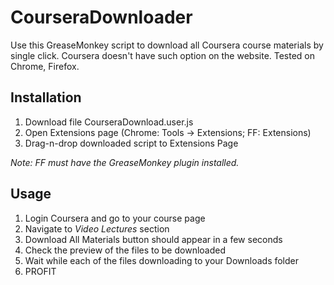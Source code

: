 CourseraDownloader
==================

Use this GreaseMonkey script to download all Coursera course materials by single click.
Coursera doesn't have such option on the website. 
Tested on Chrome, Firefox.

## Installation
1. Download file CourseraDownload.user.js
2. Open Extensions page (Chrome: Tools -> Extensions; FF: Extensions)
3. Drag-n-drop downloaded script to Extensions Page

*Note: FF must have the GreaseMonkey plugin installed.*

## Usage
1. Login Coursera and go to your course page
2. Navigate to _Video Lectures_ section
3. Download All Materials button should appear in a few seconds
4. Check the preview of the files to be downloaded
5. Wait while each of the files downloading to your Downloads folder
6. PROFIT
